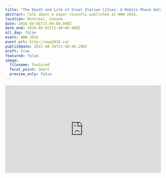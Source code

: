 ```yaml
---
title: "The Death and Life of Great Italian Cities: A Mobile Phone Data Perspective"
abstract: Talk about a paper recently published at WWW 2016.
location: Montreal, Canada
date: 2016-04-01T11:40:00.000Z
date_end: 2016-04-01T11:40:00.000Z
all_day: false
event: WWW 2016
event_url: http://www2016.ca/
publishDate: 2021-08-30T11:48:46.290Z
draft: true
featured: false
image:
  filename: featured
  focal_point: Smart
  preview_only: false
---
```



<div style="left: 0; width: 100%; height: 0; position: relative; padding-bottom: 56.1972%;"><iframe src="https://speakerdeck.com/player/f915fe97acd34562a60c4b3c4e8ab6ec" style="top: 0; left: 0; width: 100%; height: 100%; position: absolute; border: 0;" allowfullscreen scrolling="no" allow="encrypted-media;"></iframe></div>

